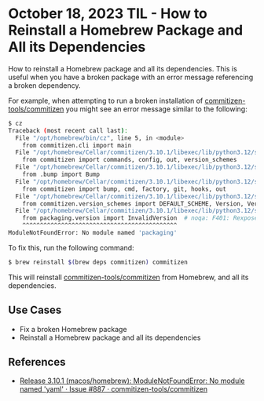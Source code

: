 # October 18, 2023 TIL - How to Reinstall a Homebrew Package and All its Dependencies

How to reinstall a Homebrew package and all its dependencies. This is useful when you have a broken package with an error message referencing a broken dependency.

For example, when attempting to run a broken installation of [commitizen-tools/commitizen](https://github.com/commitizen-tools/commitizen) you might see an error message similar to the following:

```bash
$ cz
Traceback (most recent call last):
  File "/opt/homebrew/bin/cz", line 5, in <module>
    from commitizen.cli import main
  File "/opt/homebrew/Cellar/commitizen/3.10.1/libexec/lib/python3.12/site-packages/commitizen/cli.py", line 13, in <module>
    from commitizen import commands, config, out, version_schemes
  File "/opt/homebrew/Cellar/commitizen/3.10.1/libexec/lib/python3.12/site-packages/commitizen/commands/__init__.py", line 1, in <module>
    from .bump import Bump
  File "/opt/homebrew/Cellar/commitizen/3.10.1/libexec/lib/python3.12/site-packages/commitizen/commands/bump.py", line 9, in <module>
    from commitizen import bump, cmd, factory, git, hooks, out
  File "/opt/homebrew/Cellar/commitizen/3.10.1/libexec/lib/python3.12/site-packages/commitizen/bump.py", line 11, in <module>
    from commitizen.version_schemes import DEFAULT_SCHEME, Version, VersionScheme
  File "/opt/homebrew/Cellar/commitizen/3.10.1/libexec/lib/python3.12/site-packages/commitizen/version_schemes.py", line 10, in <module>
    from packaging.version import InvalidVersion  # noqa: F401: Rexpose the common exception
    ^^^^^^^^^^^^^^^^^^^^^^^^^^^^^^^^^^^^^^^^^^^^
ModuleNotFoundError: No module named 'packaging'
```

To fix this, run the following command:

```bash
$ brew reinstall $(brew deps commitizen) commitizen
```

This will reinstall [commitizen-tools/commitizen](https://github.com/commitizen-tools/commitizen) from Homebrew, and all its dependencies.

## Use Cases

- Fix a broken Homebrew package
- Reinstall a Homebrew package and all its dependencies

## References

- [Release 3.10.1 (macos/homebrew): ModuleNotFoundError: No module named 'yaml' · Issue #887 · commitizen-tools/commitizen](https://github.com/commitizen-tools/commitizen/issues/887)

